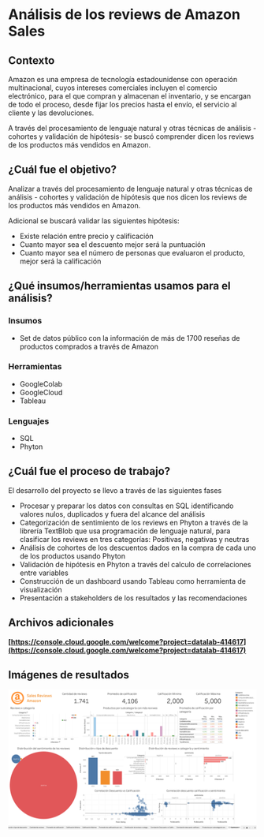 # Análisis de los reviews de Amazon Sales

## Contexto

Amazon es una empresa de tecnología estadounidense con operación multinacional, cuyos intereses comerciales incluyen el comercio electrónico, para el que compran y almacenan el inventario, y se encargan de todo el proceso, desde fijar los precios hasta el envío, el servicio al cliente y las devoluciones.

A través del procesamiento de lenguaje natural y otras técnicas de análisis - cohortes y validación de hipótesis- se buscó  comprender dicen los reviews de los productos más vendidos en Amazon.


## ¿Cuál fue el objetivo? 

Analizar a través del procesamiento de lenguaje natural y otras técnicas de análisis - cohortes y validación de hipótesis que nos dicen los reviews de los productos más vendidos en Amazon. 

Adicional se buscará validar las siguientes hipótesis: 
-   Existe relación entre precio y calificación
-   Cuanto mayor sea el descuento mejor será la puntuación
-   Cuanto mayor sea el número de personas que evaluaron el producto, mejor será la calificación

## ¿Qué insumos/herramientas usamos para el análisis?  

### Insumos

- Set de datos público con la información de más de 1700 reseñas de productos comprados a través de Amazon

### Herramientas

- GoogleColab
- GoogleCloud
- Tableau

### Lenguajes

- SQL 
- Phyton 


## ¿Cuál fue el proceso de trabajo?  

El desarrollo del proyecto se llevo a través de las siguientes fases

-  Procesar y preparar los datos con consultas en SQL identificando valores nulos, duplicados y fuera del alcance del análisis
- Categorización de sentimiento de los reviews en Phyton a través de la librería TextBlob que usa programación de lenguaje natural, para clasificar los reviews en tres categorías: Positivas, negativas y neutras
- Análisis de cohortes de los descuentos dados en la compra de cada uno de los productos usando Phyton
- Validación de hipótesis  en Phyton a través del calculo de correlaciones entre variables 
- Construcción de un dashboard usando Tableau como herramienta de visualización
- Presentación a stakeholders de los resultados y las recomendaciones 


## Archivos adicionales

**[https://console.cloud.google.com/welcome?project=datalab-414617](https://console.cloud.google.com/welcome?project=datalab-414617)**


## Imágenes de resultados

![enter image description here](https://github.com/JPatoDiaz/amazon_sales_reviews/blob/main/imagenes/DashboardAmazonSales.png)
